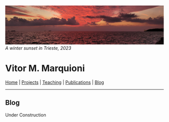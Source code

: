 ![](image1.jpg)
*A winter sunset in Trieste, 2023*

# Vitor M. Marquioni

[Home](README.md)  |  [Projects](projects.md)  |  [Teaching](teaching.md)  |  [Publications](publications.md)  |  [Blog](blog.md)

---

## Blog
Under Construction
